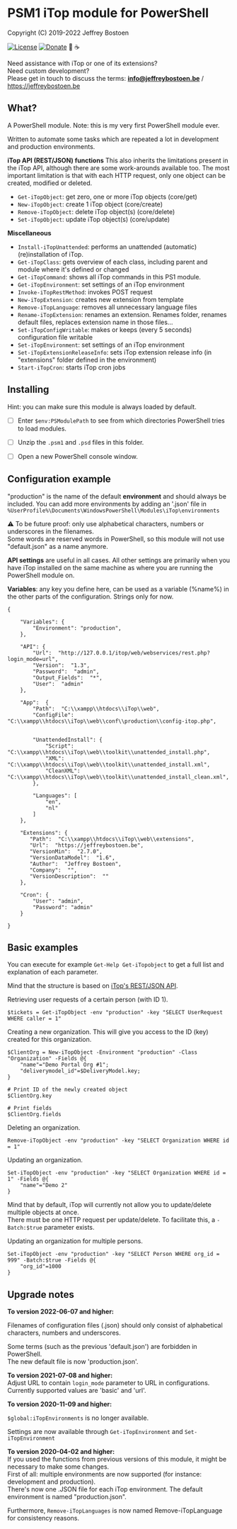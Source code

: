 # PSM1 iTop module for PowerShell

Copyright (C) 2019-2022 Jeffrey Bostoen

[![License](https://img.shields.io/github/license/jbostoen/iTop-custom-extensions)](https://github.com/jbostoen/iTop-custom-extensions/blob/master/license.md)
[![Donate](https://img.shields.io/badge/Donate-PayPal-green.svg)](https://www.paypal.me/jbostoen)
🍻 ☕

Need assistance with iTop or one of its extensions?  
Need custom development?  
Please get in touch to discuss the terms: **info@jeffreybostoen.be** / https://jeffreybostoen.be

## What?

A PowerShell module.
Note: this is my very first PowerShell module ever.

Written to automate some tasks which are repeated a lot in development and production environments.

**iTop API (REST/JSON) functions**
This also inherits the limitations present in the iTop API, although there are some work-arounds available too.
The most important limitation is that with each HTTP request, only one object can be created, modified or deleted.

* `Get-iTopObject`: get zero, one or more iTop objects (core/get)
* `New-iTopObject`: create 1 iTop object (core/create)
* `Remove-iTopObject`: delete iTop object(s) (core/delete)
* `Set-iTopObject`: update iTop object(s) (core/update)

**Miscellaneous**
* `Install-iTopUnattended`: performs an unattended (automatic) (re)installation of iTop.
* `Get-iTopClass`: gets overview of each class, including parent and module where it's defined or changed
* `Get-iTopCommand`: shows all iTop commands in this PS1 module.
* `Get-iTopEnvironment`: set settings of an iTop environment
* `Invoke-iTopRestMethod`: invokes POST request
* `New-iTopExtension`: creates new extension from template
* `Remove-iTopLanguage`: removes all unnecessary language files
* `Rename-iTopExtension`: renames an extension. Renames folder, renames default files, replaces extension name in those files...
* `Set-iTopConfigWritable`: makes or keeps (every 5 seconds) configuration file writable
* `Set-iTopEnvironment`: set settings of an iTop environment
* `Set-iTopExtensionReleaseInfo`: sets iTop extension release info (in "extensions" folder defined in the environment)
* `Start-iTopCron`: starts iTop cron jobs

## Installing

Hint: you can make sure this module is always loaded by default.  

- [ ] Enter `$env:PSModulePath` to see from which directories PowerShell tries to load modules.
- [ ] Unzip the `.psm1` and `.psd` files in this folder. 
- [ ] Open a new PowerShell console window.


## Configuration example

"production" is the name of the default **environment** and should always be included.
You can add more environments by adding an '**<environment-name>**.json' file in `%UserProfile%\Documents\WindowsPowerShell\Modules\iTop\environments`

⚠ To be future proof: only use alphabetical characters, numbers or underscores in the filenames.  
Some words are reserved words in PowerShell, so this module will not use "default.json" as a name anymore.

**API settings** are useful in all cases.
All other settings are primarily when you have iTop installed on the same machine as where you are running the PowerShell module on.

**Variables**: any key you define here, can be used as a variable (%name%) in the other parts of the configuration. Strings only for now.

```
{

	"Variables": {
		"Environment": "production",
	},
	
	"API": {
		"Url":  "http://127.0.0.1/itop/web/webservices/rest.php?login_mode=url",
		"Version":  "1.3",
		"Password":  "admin",
		"Output_Fields":  "*",
		"User":  "admin"
	},
	
	"App":  {
		"Path":  "C:\\xampp\\htdocs\\iTop\\web", 
		"ConfigFile":  "C:\\xampp\\htdocs\\iTop\\web\\conf\\production\\config-itop.php", 
		
		
		"UnattendedInstall": {
			"Script":  "C:\\xampp\\htdocs\\iTop\\web\\toolkit\\unattended_install.php", 
			"XML":  "C:\\xampp\\htdocs\\iTop\\web\\toolkit\\unattended_install.xml",
			"CleanXML":  "C:\\xampp\\htdocs\\iTop\\web\\toolkit\\unattended_install_clean.xml",
		},
		 
		"Languages": [
			"en",
			"nl"
		] 
	},
	
	"Extensions": {
	   "Path":  "C:\\xampp\\htdocs\\iTop\\web\\extensions", 
	   "Url":  "https://jeffreybostoen.be",
	   "VersionMin":  "2.7.0", 
	   "VersionDataModel":  "1.6", 
	   "Author":  "Jeffrey Bostoen", 
	   "Company":  "", 
	   "VersionDescription":  "" 
	},
	
	"Cron": {
		"User": "admin",
		"Password": "admin"
	}
	
}

```


## Basic examples

You can execute for example `Get-Help Get-iTopobject` to get a full list and explanation of each parameter.

Mind that the structure is based on [iTop's REST/JSON API](https://www.itophub.io/wiki/page?id=latest%3Aadvancedtopics%3Arest_json).   

Retrieving user requests of a certain person (with ID 1).
```
$tickets = Get-iTopObject -env "production" -key "SELECT UserRequest WHERE caller = 1"
```


Creating a new organization. This will give you access to the ID (key) created for this organization.
```
$ClientOrg = New-iTopObject -Environment "production" -Class "Organization" -Fields @{
	"name"="Demo Portal Org #1";
	"deliverymodel_id"=$DeliveryModel.key;
}

# Print ID of the newly created object
$ClientOrg.key

# Print fields
$ClientOrg.fields
```

Deleting an organization.
```
Remove-iTopObject -env "production" -key "SELECT Organization WHERE id = 1"
```


Updating an organization.
```
Set-iTopObject -env "production" -key "SELECT Organization WHERE id = 1" -Fields @{
	"name"="Demo 2"
}
```

Mind that by default, iTop will currently not allow you to update/delete multiple objects at once.  
There must be one HTTP request per update/delete. To facilitate this, a `-Batch:$true` parameter exists.

Updating an organization for multiple persons.
```
Set-iTopObject -env "production" -key "SELECT Person WHERE org_id = 999" -Batch:$true -Fields @{
	"org_id"=1000
}
```


## Upgrade notes

**To version 2022-06-07 and higher:**  

Filenames of configuration files (.json) should only consist of alphabetical characters, numbers and underscores.  

Some terms (such as the previous 'default.json') are forbidden in PowerShell.  
The new default file is now 'production.json'.


**To version 2021-07-08 and higher:**  
Adjust URL to contain ```login_mode``` parameter to URL in configurations.
Currently supported values are 'basic' and 'url'.


**To version 2020-11-09 and higher:**  

```$global:iTopEnvironments``` is no longer available.

Settings are now available through `Get-iTopEnvironment` and `Set-iTopEnvironment`

**To version 2020-04-02 and higher:**  
If you used the functions from previous versions of this module, it might be necessary to make some changes.  
First of all: multiple environments are now supported (for instance: development and production).  
There's now one .JSON file for each iTop environment.
The default environment is named "production.json".

Furthermore, ```Remove-iTopLanguages``` is now named Remove-iTopLanguage for consistency reasons.


